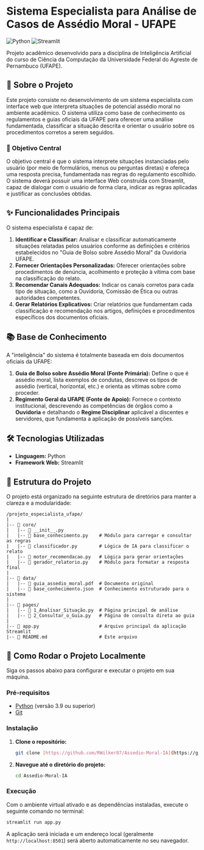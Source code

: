 # Sistema Especialista para Análise de Casos de Assédio Moral - UFAPE

![Python](https://img.shields.io/badge/Python-3.9%2B-blue.svg)
![Streamlit](https://img.shields.io/badge/Streamlit-1.30%2B-red.svg)


Projeto acadêmico desenvolvido para a disciplina de Inteligência Artificial do curso de Ciência da Computação da Universidade Federal do Agreste de Pernambuco (UFAPE).

## 📖 Sobre o Projeto

Este projeto consiste no desenvolvimento de um sistema especialista com interface web que interpreta situações de potencial assédio moral no ambiente acadêmico. O sistema utiliza como base de conhecimento os regulamentos e guias oficiais da UFAPE para oferecer uma análise fundamentada, classificar a situação descrita e orientar o usuário sobre os procedimentos corretos a serem seguidos.

### 🎯 Objetivo Central

O objetivo central é que o sistema interprete situações instanciadas pelo usuário (por meio de formulários, menus ou perguntas diretas) e ofereça uma resposta precisa, fundamentada nas regras do regulamento escolhido. O sistema deverá possuir uma interface Web construída com Streamlit, capaz de dialogar com o usuário de forma clara, indicar as regras aplicadas e justificar as conclusões obtidas.

## ✨ Funcionalidades Principais

O sistema especialista é capaz de:

1.  **Identificar e Classificar:** Analisar e classificar automaticamente situações relatadas pelos usuários conforme as definições e critérios estabelecidos no "Guia de Bolso sobre Assédio Moral" da Ouvidoria UFAPE.
2.  **Fornecer Orientações Personalizadas:** Oferecer orientações sobre procedimentos de denúncia, acolhimento e proteção à vítima com base na classificação do relato.
3.  **Recomendar Canais Adequados:** Indicar os canais corretos para cada tipo de situação, como a Ouvidoria, Comissão de Ética ou outras autoridades competentes.
4.  **Gerar Relatórios Explicativos:** Criar relatórios que fundamentam cada classificação e recomendação nos artigos, definições e procedimentos específicos dos documentos oficiais.

## 📚 Base de Conhecimento

A "inteligência" do sistema é totalmente baseada em dois documentos oficiais da UFAPE:

1.  **Guia de Bolso sobre Assédio Moral (Fonte Primária):** Define o que é assédio moral, lista exemplos de condutas, descreve os tipos de assédio (vertical, horizontal, etc.) e orienta as vítimas sobre como proceder.
2.  **Regimento Geral da UFAPE (Fonte de Apoio):** Fornece o contexto institucional, descrevendo as competências de órgãos como a **Ouvidoria** e detalhando o **Regime Disciplinar** aplicável a discentes e servidores, que fundamenta a aplicação de possíveis sanções.

## 🛠️ Tecnologias Utilizadas

* **Linguagem:** Python
* **Framework Web:** Streamlit

## 📂 Estrutura do Projeto

O projeto está organizado na seguinte estrutura de diretórios para manter a clareza e a modularidade:

```
/projeto_especialista_ufape/
|
|-- 📂 core/
|   |-- 📜 __init__.py
|   |-- 📜 base_conhecimento.py    # Módulo para carregar e consultar as regras
|   |-- 📜 classificador.py        # Lógica de IA para classificar o relato
|   |-- 📜 motor_recomendacao.py   # Lógica para gerar orientações
|   |-- 📜 gerador_relatorio.py    # Módulo para formatar a resposta final
|
|-- 📂 data/
|   |-- 📄 guia_assedio_moral.pdf  # Documento original
|   |-- 📄 base_conhecimento.json  # Conhecimento estruturado para o sistema
|
|-- 📂 pages/
|   |-- 📜 1_Analisar_Situação.py  # Página principal de análise
|   |-- 📜 2_Consultar_o_Guia.py   # Página de consulta direta ao guia
|
|-- 📜 app.py                      # Arquivo principal da aplicação Streamlit
|-- 📜 README.md                   # Este arquivo
```

## 🚀 Como Rodar o Projeto Localmente

Siga os passos abaixo para configurar e executar o projeto em sua máquina.

### Pré-requisitos

* [Python](https://www.python.org/downloads/) (versão 3.9 ou superior)
* [Git](https://git-scm.com/)

### Instalação

1.  **Clone o repositório:**
    ```bash
    git clone [https://github.com/RWilker87/Assedio-Moral-IA](https://github.com/RWilker87/Assedio-Moral-IA)
    ```

2.  **Navegue até o diretório do projeto:**
    ```bash
    cd Assedio-Moral-IA
    ```

### Execução

Com o ambiente virtual ativado e as dependências instaladas, execute o seguinte comando no terminal:

```bash
streamlit run app.py
```

A aplicação será iniciada e um endereço local (geralmente `http://localhost:8501`) será aberto automaticamente no seu navegador.
